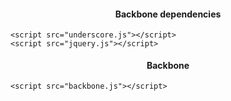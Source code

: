 #### Backbone dependencies ####

``` markup
<script src="underscore.js"></script>
<script src="jquery.js"></script>
```

#### Backbone ####

``` markup
<script src="backbone.js"></script>
```

<style scoped>
  @host {
    background: #FFF;
  }

  h4 {
    padding-bottom: 4px;
    display: block;
    width: 100%;
    margin-bottom: 0px;
    text-align: center;
  }
</style>

<script type="speaker-notes">
- Backbone doesn't come with any UI style guide or recommendation.
- You can swap out Underscore for LoDash's underscore compatibility build.
- jQuery can be swapped out for Zepto (jQuery alternative) YMMV.
</script>

